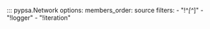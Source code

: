 ::: pypsa.Network
    options:
        members_order: source 
        filters:
          - "!^_[^_]"
          - "!logger"
          - "!iteration"